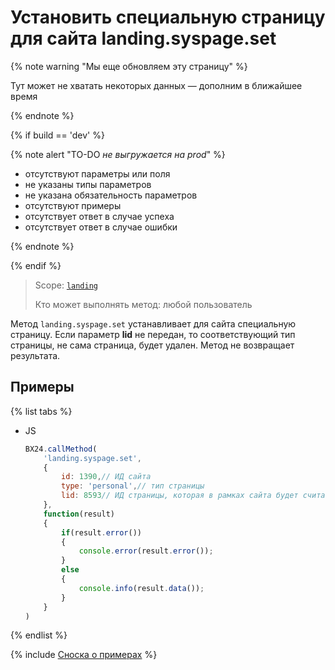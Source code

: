 # Установить специальную страницу для сайта landing.syspage.set

{% note warning "Мы еще обновляем эту страницу" %}

Тут может не хватать некоторых данных — дополним в ближайшее время

{% endnote %}

{% if build == 'dev' %}

{% note alert "TO-DO _не выгружается на prod_" %}

- отсутствуют параметры или поля
- не указаны типы параметров
- не указана обязательность параметров
- отсутствуют примеры
- отсутствует ответ в случае успеха
- отсутствует ответ в случае ошибки

{% endnote %}

{% endif %}

> Scope: [`landing`](../../../scopes/permissions.md)
>
> Кто может выполнять метод: любой пользователь

Метод `landing.syspage.set` устанавливает для сайта специальную страницу. Если параметр **lid** не передан, то соответствующий тип страницы, не сама страница, будет удален. Метод не возвращает результата.

## Примеры

{% list tabs %}

- JS

    ```js
    BX24.callMethod(
        'landing.syspage.set',
        {
            id: 1390,// ИД сайта
            type: 'personal',// тип страницы
            lid: 8593// ИД страницы, которая в рамках сайта будет считаться данного типа
        },
        function(result)
        {
            if(result.error())
            {
                console.error(result.error());
            }
            else
            {
                console.info(result.data());
            }
        }
    )
    ```

{% endlist %}

{% include [Сноска о примерах](../../../../_includes/examples.md) %}